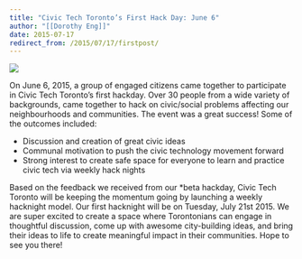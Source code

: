 ```yaml
---
title: "Civic Tech Toronto’s First Hack Day: June 6"
author: "[[Dorothy Eng]]"
date: 2015-07-17
redirect_from: /2015/07/17/firstpost/
---
```

![](/assets/images/announcements/civic-tech-torontos-first-hack-day-june-6/2X5A5634-e1437764352471.jpg)

On June 6, 2015, a group of engaged citizens came together to participate in Civic Tech Toronto’s first hackday. Over 30 people from a wide variety of backgrounds, came together to hack on civic/social problems affecting our neighbourhoods and communities. The event was a great success! Some of the outcomes included:

- Discussion and creation of great civic ideas
- Communal motivation to push the civic technology movement forward
- Strong interest to create safe space for everyone to learn and practice civic tech via weekly hack nights 

Based on the feedback we received from our \*beta hackday, Civic Tech Toronto will be keeping the momentum going by launching a weekly hacknight model. Our first hacknight will be on Tuesday, July 21st 2015. We are super excited to create a space where Torontonians can engage in thoughtful discussion, come up with awesome city-building ideas, and bring their ideas to life to create meaningful impact in their communities. Hope to see you there!